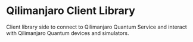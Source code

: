 # Qilimanjaro Client Library

Client library side to connect to Qilimanjaro Quantum Service and interact with Qilimanjaro Quantum devices and simulators.
